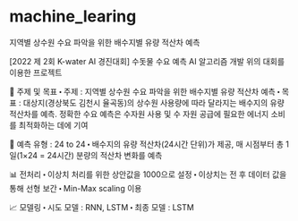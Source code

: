 # machine_learing
지역별 상수원 수요 파악을 위한 배수지별 유량 적산차 예측

[2022 제 2회 K-water AI 경진대회] 수돗물 수요 예측 AI 알고리즘 개발
위의 대회를 이용한 프로젝트

📍 주제 및 목표
    ⬝ 주제 : 지역별 상수원 수요 파악을 위한 배수지별 유량 적산차 예측
    ⬝ 목표 : 대상지(경상북도 김천시 율곡동)의 상수원 사용량에 따라 달라지는 배수지의 유량 적산차를 예측. 정확한 수요 예측은 수자원 사용 및 수
        자원 공급에 필요한 에너지 소비를 최적화하는 데에 기여

📍 예측 유형 : 24 to 24
    ⬝ 배수지의 유량 적산차(24시간 단위)가 제공, 매 시점부터 총 1일(1×24 = 24시간) 분량의 적산차 변화를 예측

📊 전처리
    ⬝ 이상치 처리를 위한 상안값을 1000으로 설정
    ⬝ 이상치는 전 후 데이터 값을 통해 선형 보간
    ⬝ Min-Max scaling 이용

📈 모델링
    ⬝ 시도 모델 : RNN, LSTM
    ⬝ 최종 모델 : LSTM
